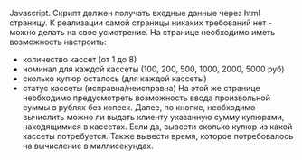 Javascript. Скрипт должен получать входные данные через html страницу. К реализации самой страницы никаких требований нет - можно делать на свое усмотрение. 
На странице необходимо иметь возможность настроить: 
- количество кассет (от 1 до 8)
- номинал для каждой кассеты (100, 200, 500, 1000, 2000, 5000 руб)
- сколько купюр осталось (для каждой кассеты)
- статус кассеты (исправна/неисправна)
На этой же странице необходимо предусмотреть возможность ввода произвольной суммы в рублях без копеек.
Далее, по кнопке, необходимо вычислить можно ли выдать клиенту указанную сумму купюрами, находящимися в кассетах.
Если да, вывести сколько купюр из какой кассеты потребуется.
Также вывести время, которое потребовалось на вычисление в миллисекундах.
